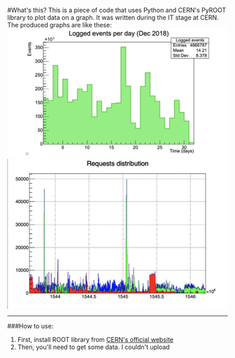 #What's this?
This is a piece of code that uses Python and CERN's PyROOT library to plot data on a graph. It was written during the
IT stage at CERN. The produced graphs are like these:
![plot1](plot1.png "Plot 1") ![plot2](plot2.png "Plot 2")

---

###How to use:

1. First, install ROOT library from [CERN's official website](https://root.cern.ch/downloading-root)
1. Then, you'll need to get some data. I couldn't upload 

 